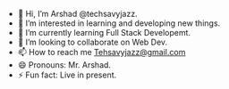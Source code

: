 - 👋 Hi, I’m Arshad @techsavyjazz.
- 👀 I’m interested in learning and developing new things.
- 🌱 I’m currently learning Full Stack Developemt.
- 💞️ I’m looking to collaborate on Web Dev.
- 📫 How to reach me Tehsavyjazz@gmail.com
- 😄 Pronouns: Mr. Arshad.
- ⚡ Fun fact: Live in present.

<!---
techsavyjazz/techsavyjazz is a ✨ special ✨ repository because its `README.md` (this file) appears on your GitHub profile.
You can click the Preview link to take a look at your changes.
--->
